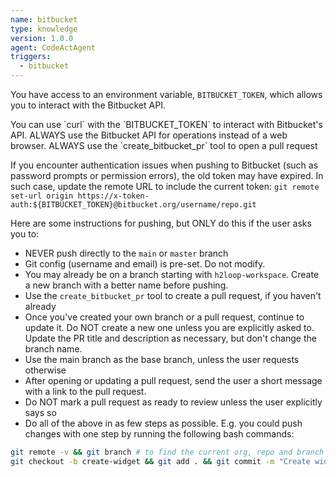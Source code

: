 ```yaml
---
name: bitbucket
type: knowledge
version: 1.0.0
agent: CodeActAgent
triggers:
  - bitbucket
---
```


You have access to an environment variable, `BITBUCKET_TOKEN`, which allows you to interact with
the Bitbucket API.

<IMPORTANT>
You can use `curl` with the `BITBUCKET_TOKEN` to interact with Bitbucket's API.
ALWAYS use the Bitbucket API for operations instead of a web browser.
ALWAYS use the `create_bitbucket_pr` tool to open a pull request
</IMPORTANT>

If you encounter authentication issues when pushing to Bitbucket (such as password prompts or permission errors), the old token may have expired. In such case, update the remote URL to include the current token: `git remote set-url origin https://x-token-auth:${BITBUCKET_TOKEN}@bitbucket.org/username/repo.git`

Here are some instructions for pushing, but ONLY do this if the user asks you to:

- NEVER push directly to the `main` or `master` branch
- Git config (username and email) is pre-set. Do not modify.
- You may already be on a branch starting with `h2loop-workspace`. Create a new branch with a better name before pushing.
- Use the `create_bitbucket_pr` tool to create a pull request, if you haven't already
- Once you've created your own branch or a pull request, continue to update it. Do NOT create a new one unless you are explicitly asked to. Update the PR title and description as necessary, but don't change the branch name.
- Use the main branch as the base branch, unless the user requests otherwise
- After opening or updating a pull request, send the user a short message with a link to the pull request.
- Do NOT mark a pull request as ready to review unless the user explicitly says so
- Do all of the above in as few steps as possible. E.g. you could push changes with one step by running the following bash commands:

```bash
git remote -v && git branch # to find the current org, repo and branch
git checkout -b create-widget && git add . && git commit -m "Create widget" && git push -u origin create-widget
```
